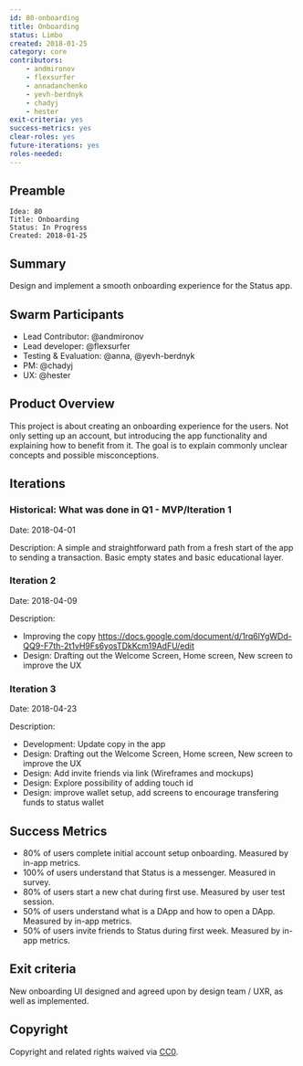 ```yaml
---
id: 80-onboarding
title: Onboarding
status: Limbo
created: 2018-01-25
category: core
contributors:
    - andmironov
    - flexsurfer
    - annadanchenko
    - yevh-berdnyk
    - chadyj
    - hester
exit-criteria: yes
success-metrics: yes
clear-roles: yes
future-iterations: yes
roles-needed:
---
```



## Preamble

    Idea: 80
    Title: Onboarding
    Status: In Progress
    Created: 2018-01-25

## Summary
Design and implement a smooth onboarding experience for the Status app. 

## Swarm Participants
- Lead Contributor: @andmironov
- Lead developer: @flexsurfer
- Testing & Evaluation: @anna, @yevh-berdnyk
- PM: @chadyj
- UX: @hester

## Product Overview
This project is about creating an onboarding experience for the users. Not only setting up an account, but introducing the app functionality and explaining how to benefit from it. The goal is to explain commonly unclear concepts and possible misconceptions.

## Iterations

### Historical: What was done in Q1 - MVP/Iteration 1

Date: 2018-04-01

Description: A simple and straightforward path from a fresh start of the app to sending a transaction. Basic empty states and basic educational layer.

### Iteration 2

Date: 2018-04-09

Description: 
- Improving the copy https://docs.google.com/document/d/1rq6lYgWDd-QQ9-F7th-2t1vH9Fs6yosTDkKcm19AdFU/edit
- Design: Drafting out the Welcome Screen, Home screen, New screen to improve the UX

### Iteration 3

Date: 2018-04-23

Description: 
- Development: Update copy in the app
- Design: Drafting out the Welcome Screen, Home screen, New screen to improve the UX
- Design: Add invite friends via link (Wireframes and mockups)
- Design: Explore possibility of adding touch id
- Design: improve wallet setup, add screens to encourage transfering funds to status wallet

## Success Metrics
- 80% of users complete initial account setup onboarding. Measured by in-app metrics.
- 100% of users understand that Status is a messenger. Measured in survey.
- 80% of users start a new chat during first use. Measured by user test session.
- 50% of users understand what is a DApp and how to open a DApp. Measured by in-app metrics.
- 50% of users invite friends to Status during first week. Measured by in-app metrics.

## Exit criteria
New onboarding UI designed and agreed upon by design team / UXR, as well as implemented.

## Copyright
Copyright and related rights waived via [CC0](https://creativecommons.org/publicdomain/zero/1.0/).
